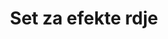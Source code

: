 ---
layout: product
title: "Set za efekte rdje"
price: "3100" 
desc: "Set uljanih boja"
img_path: "/assets/img/ABT304.webp"
brand: "Abteilung 502"
available: false
special_offer: false
new: false
soon: false
cat: "050000"
subcat: "050400"
subsubcat: "00"
sifra: "ABT304"
popular: false
spec: false
---